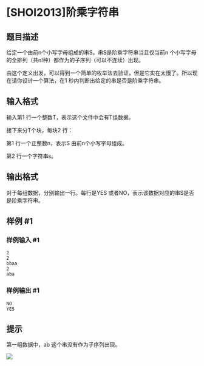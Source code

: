 # [SHOI2013]阶乘字符串

## 题目描述

给定一个由前n个小写字母组成的串S。串S是阶乘字符串当且仅当前n 个小写字母的全排列（共n!种）都作为的子序列（可以不连续）出现。

由这个定义出发，可以得到一个简单的枚举法去验证，但是它实在太慢了。所以现在请你设计一个算法，在1 秒内判断出给定的串是否是阶乘字符串。


## 输入格式

输入第1 行一个整数T，表示这个文件中会有T组数据。

接下来分T个块，每块2 行：

第1 行一个正整数n，表示S 由前n个小写字母组成。

第2 行一个字符串s。


## 输出格式

对于每组数据，分别输出一行。每行是YES 或者NO，表示该数据对应的串S是否是阶乘字符串。


## 样例 #1

### 样例输入 #1
```
2
2
bbaa
2
aba
```

### 样例输出 #1

```
NO
YES
```

## 提示

第一组数据中，ab 这个串没有作为子序列出现。

![](https://cdn.luogu.com.cn/upload/pic/9366.png)

